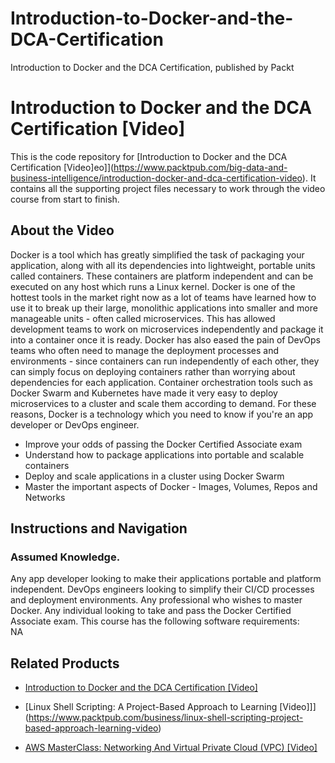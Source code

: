 


# Introduction-to-Docker-and-the-DCA-Certification
Introduction to Docker and the DCA Certification, published by Packt
# Introduction to Docker and the DCA Certification [Video]
This is the code repository for [Introduction to Docker and the DCA Certification [Video]eo]](https://www.packtpub.com/big-data-and-business-intelligence/introduction-docker-and-dca-certification-video). It contains all the supporting project files necessary to work through the video course from start to finish.
## About the Video 
Docker is a tool which has greatly simplified the task of packaging your application, along with all its dependencies into lightweight, portable units called containers. These containers are platform independent and can be executed on any host which runs a Linux kernel. Docker is one of the hottest tools in the market right now as a lot of teams have learned how to use it to break up their large, monolithic applications into smaller and more manageable units - often called microservices. This has allowed development teams to work on microservices independently and package it into a container once it is ready. Docker has also eased the pain of DevOps teams who often need to manage the deployment processes and environments - since containers can run independently of each other, they can simply focus on deploying containers rather than worrying about dependencies for each application. Container orchestration tools such as Docker Swarm and Kubernetes have made it very easy to deploy microservices to a cluster and scale them according to demand. For these reasons, Docker is a technology which you need to know if you're an app developer or DevOps engineer.
<DIV class=book-info-will-learn-text>
<UL>
<LI>Improve your odds of passing the Docker Certified Associate exam
<LI>Understand how to package applications into portable and scalable containers
<LI>Deploy and scale applications in a cluster using Docker Swarm
<LI>Master the important aspects of Docker - Images, Volumes, Repos and Networks</LI></UL></DIV>

## Instructions and Navigation
### Assumed Knowledge.
Any app developer looking to make their applications portable and platform independent. DevOps engineers looking to simplify their CI/CD processes and deployment environments. Any professional who wishes to master Docker. Any individual looking to take and pass the Docker Certified Associate exam.
This course has the following software requirements:<br/>
NA

## Related Products
* [Introduction to Docker and the DCA Certification [Video]](https://www.packtpub.com/big-data-and-business-intelligence/introduction-docker-and-dca-certification-video)

* [Linux Shell Scripting: A Project-Based Approach to Learning [Video]]](https://www.packtpub.com/business/linux-shell-scripting-project-based-approach-learning-video)

* [AWS MasterClass: Networking And Virtual Private Cloud (VPC) [Video]](https://www.packtpub.com/virtualization-and-cloud/aws-masterclass-networking-and-virtual-private-cloud-vpc-video)
